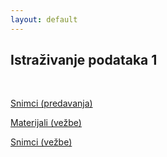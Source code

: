 ```yaml
---
layout: default
---
```


## Istraživanje podataka 1

<br>

[Snimci (predavanja)](https://drajv.org/index.php/s/9R8ocXtrLjcWXsd?path=%2F3.%20godina%2F6.%20semestar%2Fip%2FPredavanja%2021-22)

[Materijali (vežbe)](https://github.com/MATF-istrazivanje-podataka-1/materijali_2022-2023)

[Snimci (vežbe)](https://poincare.matf.bg.ac.rs/~stefan.kapunac/ip1.html)
